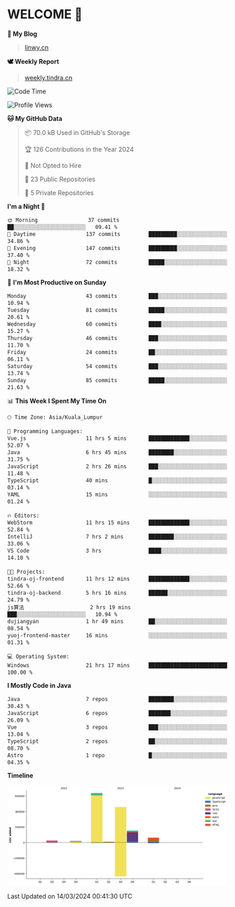 # WELCOME 👋

**🐶 My Blog**
> [linwy.cn](linwy.cn)

**🕊️ Weekly Report**
> [weekly.tindra.cn](weekly.tindra.cn)
<!--START_SECTION:waka-->
![Code Time](http://img.shields.io/badge/Code%20Time-899%20hrs%2031%20mins-blue)

![Profile Views](http://img.shields.io/badge/Profile%20Views-2-blue)

**🐱 My GitHub Data** 

> 📦 70.0 kB Used in GitHub's Storage 
 > 
> 🏆 126 Contributions in the Year 2024
 > 
> 🚫 Not Opted to Hire
 > 
> 📜 23 Public Repositories 
 > 
> 🔑 5 Private Repositories 
 > 
**I'm a Night 🦉** 

```text
🌞 Morning                37 commits          ██░░░░░░░░░░░░░░░░░░░░░░░   09.41 % 
🌆 Daytime                137 commits         █████████░░░░░░░░░░░░░░░░   34.86 % 
🌃 Evening                147 commits         █████████░░░░░░░░░░░░░░░░   37.40 % 
🌙 Night                  72 commits          █████░░░░░░░░░░░░░░░░░░░░   18.32 % 
```
📅 **I'm Most Productive on Sunday** 

```text
Monday                   43 commits          ███░░░░░░░░░░░░░░░░░░░░░░   10.94 % 
Tuesday                  81 commits          █████░░░░░░░░░░░░░░░░░░░░   20.61 % 
Wednesday                60 commits          ████░░░░░░░░░░░░░░░░░░░░░   15.27 % 
Thursday                 46 commits          ███░░░░░░░░░░░░░░░░░░░░░░   11.70 % 
Friday                   24 commits          ██░░░░░░░░░░░░░░░░░░░░░░░   06.11 % 
Saturday                 54 commits          ███░░░░░░░░░░░░░░░░░░░░░░   13.74 % 
Sunday                   85 commits          █████░░░░░░░░░░░░░░░░░░░░   21.63 % 
```


📊 **This Week I Spent My Time On** 

```text
🕑︎ Time Zone: Asia/Kuala_Lumpur

💬 Programming Languages: 
Vue.js                   11 hrs 5 mins       █████████████░░░░░░░░░░░░   52.07 % 
Java                     6 hrs 45 mins       ████████░░░░░░░░░░░░░░░░░   31.75 % 
JavaScript               2 hrs 26 mins       ███░░░░░░░░░░░░░░░░░░░░░░   11.48 % 
TypeScript               40 mins             █░░░░░░░░░░░░░░░░░░░░░░░░   03.14 % 
YAML                     15 mins             ░░░░░░░░░░░░░░░░░░░░░░░░░   01.24 % 

🔥 Editors: 
WebStorm                 11 hrs 15 mins      █████████████░░░░░░░░░░░░   52.84 % 
IntelliJ                 7 hrs 2 mins        ████████░░░░░░░░░░░░░░░░░   33.06 % 
VS Code                  3 hrs               ████░░░░░░░░░░░░░░░░░░░░░   14.10 % 

🐱‍💻 Projects: 
tindra-oj-frontend       11 hrs 12 mins      █████████████░░░░░░░░░░░░   52.66 % 
tindra-oj-backend        5 hrs 16 mins       ██████░░░░░░░░░░░░░░░░░░░   24.79 % 
js算法                     2 hrs 19 mins       ███░░░░░░░░░░░░░░░░░░░░░░   10.94 % 
dujiangyan               1 hr 49 mins        ██░░░░░░░░░░░░░░░░░░░░░░░   08.54 % 
yuoj-frontend-master     16 mins             ░░░░░░░░░░░░░░░░░░░░░░░░░   01.31 % 

💻 Operating System: 
Windows                  21 hrs 17 mins      █████████████████████████   100.00 % 
```

**I Mostly Code in Java** 

```text
Java                     7 repos             ████████░░░░░░░░░░░░░░░░░   30.43 % 
JavaScript               6 repos             ███████░░░░░░░░░░░░░░░░░░   26.09 % 
Vue                      3 repos             ███░░░░░░░░░░░░░░░░░░░░░░   13.04 % 
TypeScript               2 repos             ██░░░░░░░░░░░░░░░░░░░░░░░   08.70 % 
Astro                    1 repo              █░░░░░░░░░░░░░░░░░░░░░░░░   04.35 % 
```



**Timeline**

![Lines of Code chart](https://raw.githubusercontent.com/rieraa/rieraa/main/assets/bar_graph.png)


 Last Updated on 14/03/2024 00:41:30 UTC
<!--END_SECTION:waka-->
